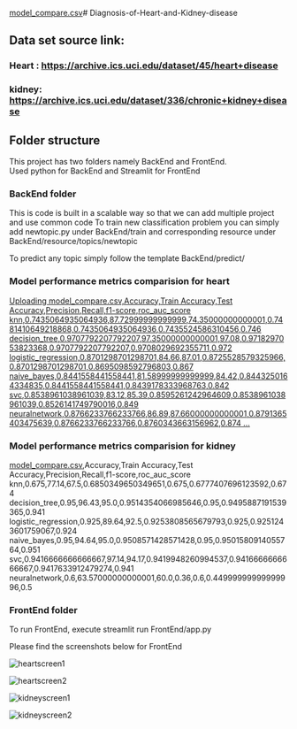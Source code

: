 [model_compare.csv](https://github.com/J-Rajkumar/Diagnosis-of-Heart-and-Kidney-disease/files/13700904/model_compare.csv)# Diagnosis-of-Heart-and-Kidney-disease

## Data set source link:
### Heart : https://archive.ics.uci.edu/dataset/45/heart+disease
### kidney: https://archive.ics.uci.edu/dataset/336/chronic+kidney+disease

## Folder structure
This project has two folders namely BackEnd and FrontEnd.   
Used python for BackEnd and Streamlit for FrontEnd

### BackEnd folder
This is code is built in a scalable way so that we can add multiple project and use common code
To train new classification problem you can simply add newtopic.py under BackEnd/train and corresponding resource under BackEnd/resource/topics/newtopic

To predict any topic simply follow the template BackEnd/predict/

### Model performance metrics comparision for heart

[Uploading model_compare.csv,Accuracy,Train Accuracy,Test Accuracy,Precision,Recall,f1-score,roc_auc_score
knn,0.7435064935064936,87.72999999999999,74.35000000000001,0.7481410649218868,0.7435064935064936,0.7435524586310456,0.746
decision_tree,0.9707792207792207,97.35000000000001,97.08,0.9718297053823368,0.9707792207792207,0.9708029692355711,0.972
logistic_regression,0.8701298701298701,84.66,87.01,0.8725528579325966,0.8701298701298701,0.8695098592796803,0.867
naive_bayes,0.8441558441558441,81.58999999999999,84.42,0.8443250164334835,0.8441558441558441,0.8439178333968763,0.842
svc,0.8538961038961039,83.12,85.39,0.8595261242964609,0.8538961038961039,0.8526141749790016,0.849
neuralnetwork,0.8766233766233766,86.89,87.66000000000001,0.8791365403475639,0.8766233766233766,0.8760343663156962,0.874
…]()

### Model performance metrics comparision for kidney


[model_compare.csv](https://github.com/J-Rajkumar/Diagnosis-of-Heart-and-Kidney-disease/files/13700913/model_compare.csv),Accuracy,Train Accuracy,Test Accuracy,Precision,Recall,f1-score,roc_auc_score
knn,0.675,77.14,67.5,0.6850349650349651,0.675,0.6777407696123592,0.674
decision_tree,0.95,96.43,95.0,0.9514354066985646,0.95,0.9495887191539365,0.941
logistic_regression,0.925,89.64,92.5,0.9253808565679793,0.925,0.9251243601759067,0.924
naive_bayes,0.95,94.64,95.0,0.9508571428571428,0.95,0.9501580914055764,0.951
svc,0.9416666666666667,97.14,94.17,0.9419948260994537,0.9416666666666667,0.9417633912479274,0.941
neuralnetwork,0.6,63.57000000000001,60.0,0.36,0.6,0.44999999999999996,0.5




### FrontEnd folder
To run FrontEnd, execute streamlit run FrontEnd/app.py

Please find the screenshots below for FrontEnd

![heartscreen1](https://github.com/J-Rajkumar/Diagnosis-of-Heart-and-Kidney-disease/assets/151571679/dfaf8961-24c5-4fe1-9234-ab1ec95e2e4b)

![heartscreen2](https://github.com/J-Rajkumar/Diagnosis-of-Heart-and-Kidney-disease/assets/151571679/c3f41a36-6d6e-4820-9e3e-bbc8a6f4aded)


![kidneyscreen1](https://github.com/J-Rajkumar/Diagnosis-of-Heart-and-Kidney-disease/assets/151571679/68d9bb53-77fe-41e9-b926-78b017fee99b)

![kidneyscreen2](https://github.com/J-Rajkumar/Diagnosis-of-Heart-and-Kidney-disease/assets/151571679/343e8037-79d5-4929-8495-27bc74dfd5b1)




